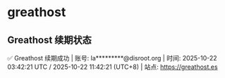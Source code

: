 # greathost

## Greathost 续期状态

<!-- GREATHOST-RENEW-STATUS:START -->
✅ Greathost 续期成功 | 账号: la*********@disroot.org | 时间: 2025-10-22 03:42:21 UTC / 2025-10-22 11:42:21 (UTC+8) | 站点: https://greathost.es
<!-- GREATHOST-RENEW-STATUS:END -->


